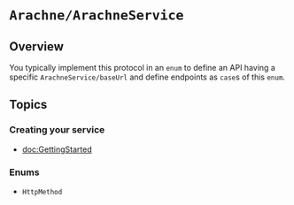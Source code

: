 # ``Arachne/ArachneService``

## Overview

You typically implement this protocol in an `enum` to define an API having a specific ``ArachneService/baseUrl`` and define endpoints as `case`s of this `enum`.

## Topics

### Creating your service

- <doc:GettingStarted>

### Enums

- ``HttpMethod``
